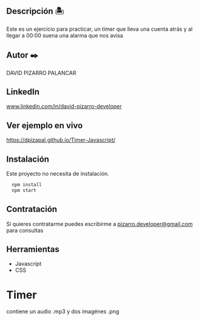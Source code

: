 ## Descripción 🏝

Este es un ejercicio para practicar, un timer que lleva una cuenta atrás y al llegar a 00:00 suena una alarma que nos avisa

## Autor ✒️

DAVID PIZARRO PALANCAR  

## LinkedIn
www.linkedin.com/in/david-pizarro-developer

## Ver ejemplo en vivo

https://dpizapal.github.io/Timer-Javascript/

## Instalación

Este proyecto no necesita de instalación.
```bash
  npm install
  npm start
```

## Contratación

Si quieres contratarme puedes escribirme a pizarro.developer@gmail.com para consultas


## Herramientas

- Javascript
- CSS


# Timer
contiene un audio .mp3 y dos imagénes .png

